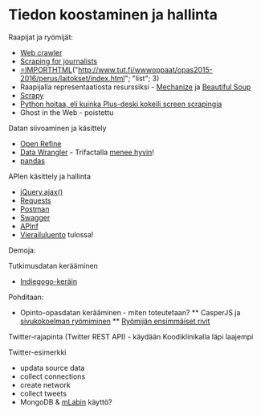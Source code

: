 # Tiedon koostaminen ja hallinta

Raapijat ja ryömijät:
* [Web crawler](https://en.wikipedia.org/wiki/Web_crawler#Architectures)
* [Scraping for journalists](https://leanpub.com/scrapingforjournalists)
* [=IMPORTHTML](https://support.google.com/docs/answer/3093339?hl=fi&rd=1)("http://www.tut.fi/wwwoppaat/opas2015-2016/perus/laitokset/index.html"; "list"; 3)
* Raapijalla representaatiosta resurssiksi - [Mechanize](https://www.reddit.com/r/Python/comments/3dvq25/are_there_any_better_alternatives_to_mechanize/) ja [Beautiful Soup](https://www.crummy.com/software/BeautifulSoup/)
* [Scrapy](https://scrapy.org/)
* [Python hoitaa, eli kuinka Plus-deski kokeili screen scrapingia](http://datajournalismi.blogspot.fi/2014/03/python-hoitaa-eli-kuinka-plusdesk.html)
* Ghost in the Web - poistettu

Datan siivoaminen ja käsittely
* [Open Refine](http://openrefine.org/) 
* [Data Wrangler](http://vis.stanford.edu/wrangler/) - Trifactalla [menee hyvin](https://twitter.com/jnkka/status/697107449908719617)!
* [pandas](http://pandas.pydata.org/)

APIen käsittely ja hallinta 
* [jQuery.ajax()](http://api.jquery.com/jquery.ajax/#example-0)
* [Requests](http://docs.python-requests.org/en/master/)
* [Postman](https://www.getpostman.com/)
* [Swagger](http://swagger.io/)
* [APInf](https://medium.com/apinf)
* [Vierailuluento](https://www.meetup.com/APIOps-Tampere/events/237342343/) tulossa!

Demoja:
 
Tutkimusdatan kerääminen
* [Indiegogo-keräin](https://github.com/jukkahuhtamaki/crowdfunding-data)

Pohditaan: 
* Opinto-opasdatan kerääminen - miten toteutetaan?
** CasperJS ja [sivukokoelman ryömiminen](http://stackoverflow.com/questions/20224687/how-to-follow-all-links-in-casperjs/20406293#20406293)
** [Ryömijän ensimmäiset rivit](https://github.com/jukkahuhtamaki/pcm-demo/tree/master/crawl-study-guide)
 
Twitter-rajapinta (Twitter REST API) - käydään Koodiklinikalla läpi laajempi 

Twitter-esimerkki
* updata source data
* collect connections
* create network
* collect tweets
* MongoDB & [mLabin](https://mlab.com/) käyttö?


